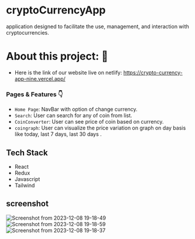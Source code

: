 # cryptoCurrencyApp
  application designed to facilitate the use, management, and interaction with cryptocurrencies.

# About this project: 🙌
- Here is the link of our website live on netlify: https://crypto-currency-app-nine.vercel.app/

### Pages & Features 👇

- `Home Page`: NavBar with option of change currency.
- `Search`: User can search for any of coin from list.
- `CoinConverter`: User can see price of coin based on currency.
- `coingraph`: User can visualize the price variation on graph on day basis like today, last 7 days, last 30 days .

## Tech Stack

- React
- Redux
- Javascript
- Tailwind
## screenshot

![Screenshot from 2023-12-08 19-18-49](https://github.com/ayush7271/cryptoCurrencyApp/assets/99814289/97b84f79-db6b-4e19-a025-57a1fd7abcd7)
![Screenshot from 2023-12-08 19-18-59](https://github.com/ayush7271/cryptoCurrencyApp/assets/99814289/36524519-33e9-481b-8bf7-4d4a93896e80)
![Screenshot from 2023-12-08 19-18-37](https://github.com/ayush7271/cryptoCurrencyApp/assets/99814289/4cb42303-2fed-4954-a93c-543bfc0e0941)
